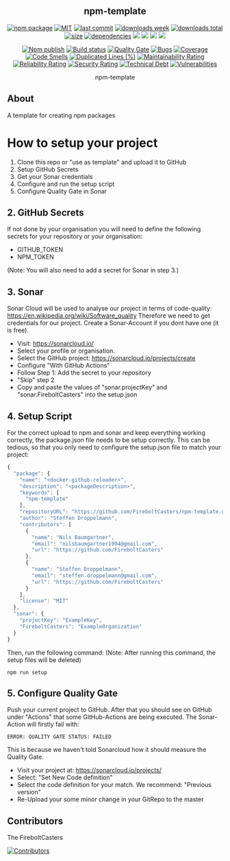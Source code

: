<h2 align="center">
    npm-template
</h2>

<p align="center">
  <a href="https://badge.fury.io/js/docker-github-reloader.svg"><img src="https://badge.fury.io/js/docker-github-reloader.svg" alt="npm package" /></a>
  <a href="https://img.shields.io/github/license/FireboltCasters/docker-github-reloader"><img src="https://img.shields.io/github/license/FireboltCasters/docker-github-reloader" alt="MIT" /></a>
  <a href="https://img.shields.io/github/last-commit/FireboltCasters/docker-github-reloader?logo=git"><img src="https://img.shields.io/github/last-commit/FireboltCasters/docker-github-reloader?logo=git" alt="last commit" /></a>
  <a href="https://www.npmjs.com/package/docker-github-reloader"><img src="https://img.shields.io/npm/dm/docker-github-reloader.svg" alt="downloads week" /></a>
  <a href="https://www.npmjs.com/package/docker-github-reloader"><img src="https://img.shields.io/npm/dt/docker-github-reloader.svg" alt="downloads total" /></a>
  <a href="https://github.com/FireboltCasters/docker-github-reloader"><img src="https://shields.io/github/languages/code-size/FireboltCasters/docker-github-reloader" alt="size" /></a>
  <a href="https://david-dm.org/FireboltCasters/docker-github-reloader"><img src="https://david-dm.org/FireboltCasters/docker-github-reloader/status.svg" alt="dependencies" /></a>
  <a href="https://app.fossa.com/projects/git%2Bgithub.com%2FFireboltCasters%2Fdocker-github-reloader?ref=badge_shield" alt="FOSSA Status"><img src="https://app.fossa.com/api/projects/git%2Bgithub.com%2FFireboltCasters%2Fdocker-github-reloader.svg?type=shield"/></a>
  <a href="https://github.com/google/gts" alt="Google TypeScript Style"><img src="https://img.shields.io/badge/code%20style-google-blueviolet.svg"/></a>
  <a href="https://shields.io/" alt="Google TypeScript Style"><img src="https://img.shields.io/badge/uses-TypeScript-blue.svg"/></a>
  <a href="https://github.com/marketplace/actions/lint-action"><img src="https://img.shields.io/badge/uses-Lint%20Action-blue.svg"/></a>
</p>

<p align="center">
  <a href="https://github.com/FireboltCasters/docker-github-reloader/actions/workflows/npmPublish.yml"><img src="https://github.com/FireboltCasters/docker-github-reloader/actions/workflows/npmPublish.yml/badge.svg" alt="Npm publish" /></a>
  <a href="https://github.com/FireboltCasters/docker-github-reloader/actions/workflows/linter.yml"><img src="https://github.com/FireboltCasters/docker-github-reloader/actions/workflows/linter.yml/badge.svg" alt="Build status" /></a>
  <a href="https://sonarcloud.io/dashboard?id=FireboltCasters_docker-github-reloader"><img src="https://sonarcloud.io/api/project_badges/measure?project=FireboltCasters_docker-github-reloader&metric=alert_status" alt="Quality Gate" /></a>
  <a href="https://sonarcloud.io/dashboard?id=FireboltCasters_docker-github-reloader"><img src="https://sonarcloud.io/api/project_badges/measure?project=FireboltCasters_docker-github-reloader&metric=bugs" alt="Bugs" /></a>
  <a href="https://sonarcloud.io/dashboard?id=FireboltCasters_docker-github-reloader"><img src="https://sonarcloud.io/api/project_badges/measure?project=FireboltCasters_docker-github-reloader&metric=coverage" alt="Coverage" /></a>
  <a href="https://sonarcloud.io/dashboard?id=FireboltCasters_docker-github-reloader"><img src="https://sonarcloud.io/api/project_badges/measure?project=FireboltCasters_docker-github-reloader&metric=code_smells" alt="Code Smells" /></a>
  <a href="https://sonarcloud.io/dashboard?id=FireboltCasters_docker-github-reloader"><img src="https://sonarcloud.io/api/project_badges/measure?project=FireboltCasters_docker-github-reloader&metric=duplicated_lines_density" alt="Duplicated Lines (%)" /></a>
  <a href="https://sonarcloud.io/dashboard?id=FireboltCasters_docker-github-reloader"><img src="https://sonarcloud.io/api/project_badges/measure?project=FireboltCasters_docker-github-reloader&metric=sqale_rating" alt="Maintainability Rating" /></a>
  <a href="https://sonarcloud.io/dashboard?id=FireboltCasters_docker-github-reloader"><img src="https://sonarcloud.io/api/project_badges/measure?project=FireboltCasters_docker-github-reloader&metric=reliability_rating" alt="Reliability Rating" /></a>
  <a href="https://sonarcloud.io/dashboard?id=FireboltCasters_docker-github-reloader"><img src="https://sonarcloud.io/api/project_badges/measure?project=FireboltCasters_docker-github-reloader&metric=security_rating" alt="Security Rating" /></a>
  <a href="https://sonarcloud.io/dashboard?id=FireboltCasters_docker-github-reloader"><img src="https://sonarcloud.io/api/project_badges/measure?project=FireboltCasters_docker-github-reloader&metric=sqale_index" alt="Technical Debt" /></a>
  <a href="https://sonarcloud.io/dashboard?id=FireboltCasters_docker-github-reloader"><img src="https://sonarcloud.io/api/project_badges/measure?project=FireboltCasters_docker-github-reloader&metric=vulnerabilities" alt="Vulnerabilities" /></a>
</p>

<p align="center">
    npm-template
</p>

## About

A template for creating npm packages

# How to setup your project

1. Clone this repo or "use as template" and upload it to GitHub
2. Setup GitHub Secrets
2. Get your Sonar credentials
3. Configure and run the setup script
4. Configure Quality Gate in Sonar


## 2. GitHub Secrets

If not done by your organisation you will need to define the following secrets for your repository or your organisation:
- GITHUB_TOKEN
- NPM_TOKEN

(Note: You will also need to add a secret for Sonar in step 3.)


## 3. Sonar

Sonar Cloud will be used to analyse our project in terms of code-quality: https://en.wikipedia.org/wiki/Software_quality
Therefore we need to get credentials for our project. Create a Sonar-Account if you dont have one (it is free).

- Visit: https://sonarcloud.io/
- Select your profile or organisation.
- Select the GitHub project: https://sonarcloud.io/projects/create
- Configure "With GitHub Actions"
- Follow Step 1: Add the secret to your repository
- "Skip" step 2
- Copy and paste the values of "sonar.projectKey" and "sonar.FireboltCasters" into the setup.json


## 4. Setup Script

For the correct upload to npm and sonar and keep everything working correctly, the package.json file needs to be setup correctly. This can be tedious, so that you only need to configure the setup.json file to match your project:

```javascript
{
  "package": {
    "name": "<docker-github-reloader>",
    "description": "<packageDescription>",
    "keywords": [
      "npm-template"
    ],
    "repositoryURL": "https://github.com/FireboltCasters/npm-template.git",
    "author": "Steffen Droppelmann",
    "contributors": [
      {
        "name": "Nils Baumgartner",
        "email": "nilsbaumgartner1994@gmail.com",
        "url": "https://github.com/FireboltCasters"
      },
      {
        "name": "Steffen Droppelmann",
        "email": "steffen.droppelmann@gmail.com",
        "url": "https://github.com/FireboltCasters"
      }
    ],
    "license": "MIT"
  },
  "sonar": {
    "projectKey": "ExampleKey",
    "FireboltCasters": "ExampleOrganization"
  }
}
```

Then, run the following command:
(Note: After running this command, the setup files will be deleted)

```
npm run setup
```

## 5. Configure Quality Gate

Push your current project to GitHub. After that you should see on GitHub under "Actions" that some GitHub-Actions are being executed. The Sonar-Action will firstly fail with: 
```
ERROR: QUALITY GATE STATUS: FAILED
```
This is because we haven't told Sonarcloud how it should measure the Quality Gate.

- Visit your project at: https://sonarcloud.io/projects/
- Select: "Set New Code definition"
- Select the code definition for your match. We recommend: "Previous version"
- Re-Upload your some minor change in your GitRepo to the master


## Contributors

The FireboltCasters

<a href="https://github.com/FireboltCasters/docker-github-reloader"><img src="https://contrib.rocks/image?repo=FireboltCasters/docker-github-reloader" alt="Contributors" /></a>
